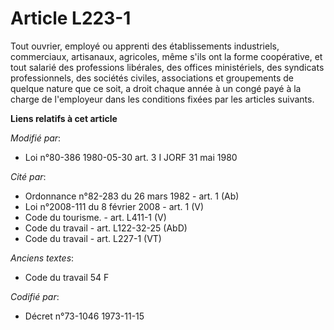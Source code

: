 # Article L223-1

Tout ouvrier, employé ou apprenti des établissements industriels, commerciaux, artisanaux, agricoles, même s'ils ont la forme
coopérative, et tout salarié des professions libérales, des offices ministériels, des syndicats professionnels, des sociétés
civiles, associations et groupements de quelque nature que ce soit, a droit chaque année à un congé payé à la charge de
l'employeur dans les conditions fixées par les articles suivants.

**Liens relatifs à cet article**

_Modifié par_:

  - Loi n°80-386 1980-05-30 art. 3 I JORF 31 mai 1980

_Cité par_:

  - Ordonnance n°82-283 du 26 mars 1982 - art. 1 (Ab)
  - Loi n°2008-111 du 8 février 2008 - art. 1 (V)
  - Code du tourisme. - art. L411-1 (V)
  - Code du travail - art. L122-32-25 (AbD)
  - Code du travail - art. L227-1 (VT)

_Anciens textes_:

  - Code du travail 54 F

_Codifié par_:

  - Décret n°73-1046 1973-11-15
